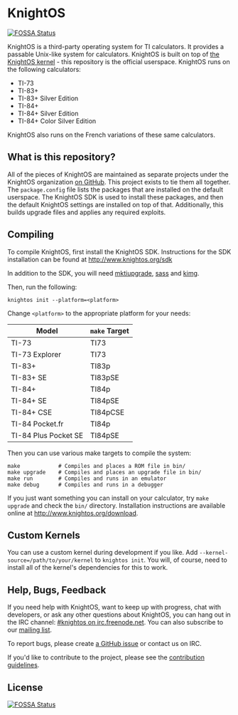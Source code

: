 # KnightOS
[![FOSSA Status](https://app.fossa.io/api/projects/git%2Bgithub.com%2FHartmarken%2FKnightOS.svg?type=shield)](https://app.fossa.io/projects/git%2Bgithub.com%2FHartmarken%2FKnightOS?ref=badge_shield)


KnightOS is a third-party operating system for TI calculators. It provides a
passable Unix-like system for calculators. KnightOS is built on top of [the
KnightOS kernel](https://github.com/KnightOS/kernel) - this repository is the
official userspace. KnightOS runs on the following calculators:

* TI-73
* TI-83+
* TI-83+ Silver Edition
* TI-84+
* TI-84+ Silver Edition
* TI-84+ Color Silver Edition

KnightOS also runs on the French variations of these same calculators.

## What is this repository?

All of the pieces of KnightOS are maintained as separate projects under the
KnightOS organization [on GitHub](https://github.com/KnightOS). This project
exists to tie them all together. The `package.config` file lists the packages
that are installed on the default userspace. The KnightOS SDK is used to install
these packages, and then the default KnightOS settings are installed on top of
that. Additionally, this builds upgrade files and applies any required exploits.

## Compiling

To compile KnightOS, first install the KnightOS SDK. Instructions for the SDK
installation can be found at http://www.knightos.org/sdk

In addition to the SDK, you will need
[mktiupgrade](https://github.com/KnightOS/mktiupgrade),
[sass](https://github.com/KnightOS/sass) and [kimg](https://github.com/KnightOS/kimg).

Then, run the following:

    knightos init --platform=<platform>

Change `<platform>` to the appropriate platform for your needs:

| Model                | `make` Target |
| -------------------- | ------------- |
| TI-73                | TI73          |
| TI-73 Explorer       | TI73          |
| TI-83+               | TI83p         |
| TI-83+ SE            | TI83pSE       |
| TI-84+               | TI84p         |
| TI-84+ SE            | TI84pSE       |
| TI-84+ CSE           | TI84pCSE      |
| TI-84 Pocket.fr      | TI84p         |
| TI-84 Plus Pocket SE | TI84pSE       |

Then you can use various make targets to compile the system:

    make            # Compiles and places a ROM file in bin/
    make upgrade    # Compiles and places an upgrade file in bin/
    make run        # Compiles and runs in an emulator
    make debug      # Compiles and runs in a debugger

If you just want something you can install on your calculator, try `make
upgrade` and check the `bin/` directory. Installation instructions are available
online at http://www.knightos.org/download.

## Custom Kernels

You can use a custom kernel during development if you like. Add
`--kernel-source=/path/to/your/kernel` to `knightos init`. You will, of course,
need to install all of the kernel's dependencies for this to work.

## Help, Bugs, Feedback

If you need help with KnightOS, want to keep up with progress, chat with
developers, or ask any other questions about KnightOS, you can hang out in the
IRC channel: [#knightos on irc.freenode.net](https://webchat.freenode.net/?channels=knightos).
You can also subscribe to our [mailing list](http://lists.knightos.org/).

To report bugs, please create [a GitHub issue](https://github.com/KnightOS/KnightOS/issues/new) or contact us on IRC.

If you'd like to contribute to the project, please see the [contribution guidelines](http://www.knightos.org/contributing).


## License
[![FOSSA Status](https://app.fossa.io/api/projects/git%2Bgithub.com%2FHartmarken%2FKnightOS.svg?type=large)](https://app.fossa.io/projects/git%2Bgithub.com%2FHartmarken%2FKnightOS?ref=badge_large)